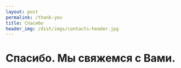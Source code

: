 ```yaml
---
layout: post
permalink: /thank-you
title: Спасибо
header_img: /dist/imgs/contacts-header.jpg
---
```


<div class="text-center py-12 px-6 mt-12">
	<h1 class="font-display font-bold text-5xl mb-6">Спасибо. Мы свяжемся с Вами.</h1>
</div>


